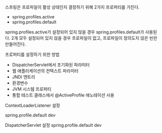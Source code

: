 스프링은 프로파일이 활성 상태인지 결정하기 위해 2가지 프로퍼티를 가진다.

-  spring.profiles.active
- spring.profiles.default

spring.profiles.active가 설정되어 있지 않을 경우 spring.profiles.default가 사용된다.
2개 모두 설정되어 있지 않을 경우 프로파일이 없고, 프로파일이 정의도지 않은 빈만 만들어진다.

프로퍼티를 설정하기 위한 방법

- DispatcherServlet에서 초기화된 파라미터
- 웹 애플리케이션의 컨텍스트 파라미터
- JNDI 엔트리
- 환경변수
- JVM 시스템 프로퍼티
- 통합 테스트 클래스에서 @ActiveProfile 애노테이션 사용

ContextLoaderListener 설정

<context-param>
    <param-name>spring.profile.default</param-name>
    <param-value>dev</param-value>
</context-param>


DispatcherServlet 설정
<init-param>
    <param-name>spring.profile.default</param-name>
    <param-value>dev</param-value>
</init-param>


